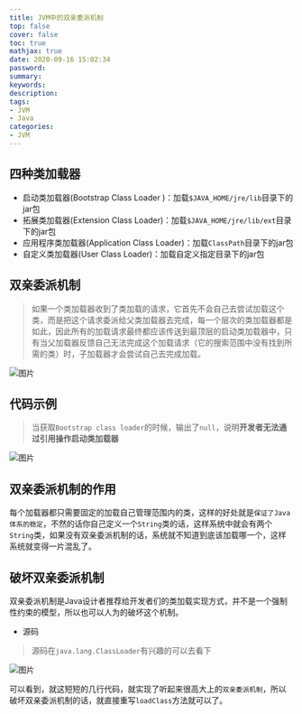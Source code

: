 ```yaml
---
title: JVM中的双亲委派机制
top: false
cover: false
toc: true
mathjax: true
date: 2020-09-16 15:02:34
password:
summary:
keywords:
description:
tags:
- JVM
- Java
categories:
- JVM
---
```




## 四种类加载器

- 启动类加载器(Bootstrap Class Loader )：加载`$JAVA_HOME/jre/lib`目录下的jar包
- 拓展类加载器(Extension Class Loader)：加载`$JAVA_HOME/jre/lib/ext`目录下的jar包
- 应用程序类加载器(Application Class Loader)：加载`ClassPath`目录下的jar包
- 自定义类加载器(User Class Loader)：加载自定义指定目录下的jar包

## 双亲委派机制

>  如果一个类加载器收到了类加载的请求，它首先不会自己去尝试加载这个类，而是把这个请求委派给父类加载器去完成，每一个层次的类加载器都是如此，因此所有的加载请求最终都应该传送到最顶层的启动类加载器中，只有当父加载器反馈自己无法完成这个加载请求（它的搜索范围中没有找到所需的类）时，子加载器才会尝试自己去完成加载。

![图片](https://cdn.jsdelivr.net/gh/greycodee/images@main/images/2021/10/08/20200726204658.jpg)

## 代码示例

> 当获取`Bootstrap class loader`的时候，输出了`null`，说明**开发者无法通过引用操作启动类加载器**

![图片](https://cdn.jsdelivr.net/gh/greycodee/images@main/images/2021/10/08/20200726210142.png)



## 双亲委派机制的作用

每个加载器都只需要固定的加载自己管理范围内的类，这样的好处就是`保证了Java体系的稳定`，不然的话你自己定义一个`String`类的话，这样系统中就会有两个`String`类，如果没有双亲委派机制的话，系统就不知道到底该加载哪一个，这样系统就变得一片混乱了。

## 破坏双亲委派机制

双亲委派机制是Java设计者推荐给开发者们的类加载实现方式，并不是一个强制性约束的模型，所以也可以人为的破坏这个机制。

- 源码

> 源码在`java.lang.ClassLoader`有兴趣的可以去看下

![图片](https://cdn.jsdelivr.net/gh/greycodee/images@main/images/2021/10/08/20200726212038.png)

可以看到，就这短短的几行代码，就实现了听起来很高大上的`双亲委派机制`，所以破坏双亲委派机制的话，就直接重写`loadClass`方法就可以了。
